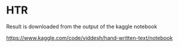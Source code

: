 # HTR

Result is downloaded from the output of the kaggle notebook

https://www.kaggle.com/code/viddesh/hand-written-text/notebook